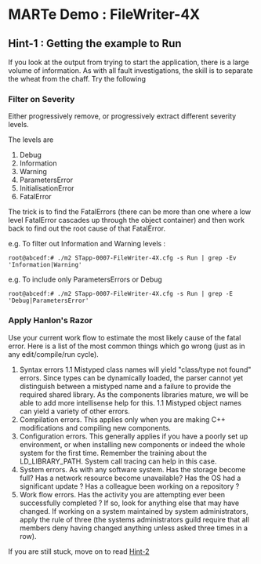# MARTe Demo : FileWriter-4X

## Hint-1 : Getting the example to Run

If you look at the output from trying to start the application, there is a large volume of information.
As with all fault investigations, the skill is to separate the wheat from the chaff.  Try the following

### Filter on Severity

Either progressively remove, or progressively extract different severity levels.

The levels are

1. Debug
1. Information
1. Warning
1. ParametersError
1. InitialisationError
1. FatalError

The trick is to find the FatalErrors (there can be more than one where a low level FatalError cascades up through the object container) and then work back to find out the root cause of that FatalError.

e.g. To filter out Information and Warning levels :

```
root@abcedf:# ./m2 STapp-0007-FileWriter-4X.cfg -s Run | grep -Ev 'Information|Warning'
```

e.g. To include only ParametersErrors or Debug
```
root@abcedf:# ./m2 STapp-0007-FileWriter-4X.cfg -s Run | grep -E 'Debug|ParametersError'
```

### Apply Hanlon's Razor

Use your current work flow to estimate the most likely cause of the fatal error.  Here is a list of the most common things
which go wrong (just as in any edit/compile/run cycle).

1. Syntax errors
1.1 Mistyped class names will yield "class/type not found" errors.  Since types can be dynamically loaded, the parser
cannot yet distinguish between a mistyped name and a failure to provide the required shared library.  As the components
libraries mature, we will be able to add more intellisense help for this.
1.1 Mistyped object names can yield a variety of other errors.
2. Compilation errors.  This applies only when you are making C++ modifications and compiling new components.
3. Configuration errors.  This generally applies if you have a poorly set up environment, or when installing new
components or indeed the whole system for the first time.  Remember the training about the LD_LIBRARY_PATH.  System
call tracing can help in this case.
4. System errors.  As with any software system. Has the storage become full?  Has a network resource become unavailable?  Has the OS had a significant update ?  Has a colleague been working on a repository ?  
5. Work flow errors.  Has the activity you are attempting ever been successfully completed ?  If so, look for anything else that may have changed.  If working on a system maintained by system administrators, apply the rule of three (the systems administrators guild require that all members deny having changed anything unless asked three times in a row).

If you are still stuck, move on to read [Hint-2](Hint-2.md)


